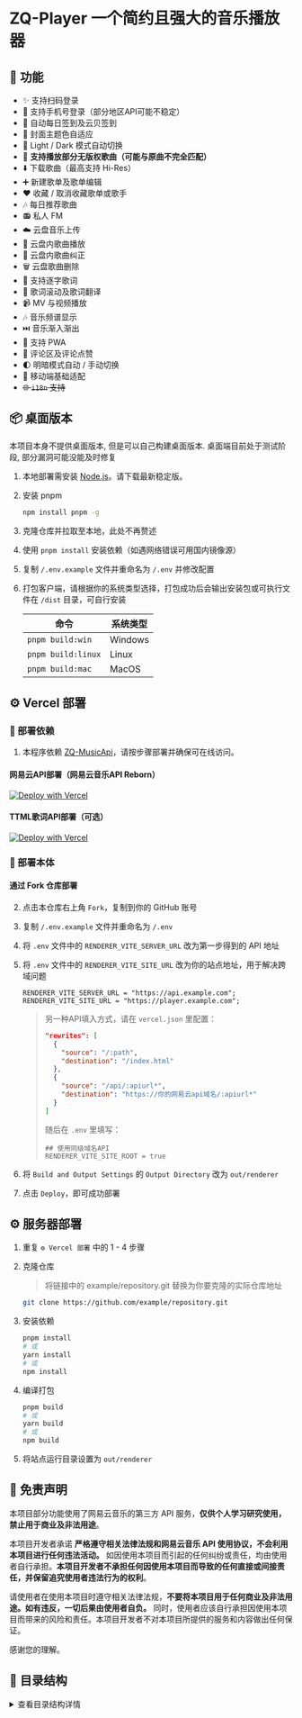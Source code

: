# ZQ-Player 一个简约且强大的音乐播放器

## 🎉 功能

- ✨ 支持扫码登录
- 📱 支持手机号登录（部分地区API可能不稳定）
- 📅 自动每日签到及云贝签到
- 🎨 封面主题色自适应
- 🌚 Light / Dark 模式自动切换
- 🎵 **支持播放部分无版权歌曲（可能与原曲不完全匹配）**
- ⬇️ 下载歌曲（最高支持 Hi-Res）
- ➕ 新建歌单及歌单编辑
- ❤️ 收藏 / 取消收藏歌单或歌手
- 🎶 每日推荐歌曲
- 📻 私人 FM
- ☁️ 云盘音乐上传
- 📂 云盘内歌曲播放
- 🔄 云盘内歌曲纠正
- 🗑️ 云盘歌曲删除
- 📝 支持逐字歌词
- 🔄 歌词滚动及歌词翻译
- 📹 MV 与视频播放
- 🎶 音乐频谱显示
- ⏭️ 音乐渐入渐出
- 🔄 支持 PWA
- 💬 评论区及评论点赞
- 🌓 明暗模式自动 / 手动切换
- 📱 移动端基础适配
- ~~🌐 `i18n` 支持~~


## 📦 桌面版本

本项目本身不提供桌面版本, 但是可以自己构建桌面版本. 桌面端目前处于测试阶段, 部分漏洞可能没能及时修复

1. 本地部署需安装 [Node.js](https://nodejs.org/zh-cn/)。请下载最新稳定版。
2. 安装 pnpm

   ```bash
   npm install pnpm -g
   ```

3. 克隆仓库并拉取至本地，此处不再赘述
4. 使用 `pnpm install` 安装依赖（如遇网络错误可用国内镜像源）
5. 复制 `/.env.example` 文件并重命名为 `/.env` 并修改配置
6. 打包客户端，请根据你的系统类型选择，打包成功后会输出安装包或可执行文件在 `/dist` 目录，可自行安装

   | 命令               | 系统类型 |
   | ------------------ | -------- |
   | `pnpm build:win`   | Windows  |
   | `pnpm build:linux` | Linux    |
   | `pnpm build:mac`   | MacOS    |


## ⚙️ Vercel 部署

### 🔧 部署依赖

1. 本程序依赖 [ZQ-MusicApi](https://github.com/BAYUEQI/ZQ-MusicApi)，请按步骤部署并确保可在线访问。



#### 网易云API部署（网易云音乐API Reborn）

[![Deploy with Vercel](https://vercel.com/button)](https://vercel.com/new/iamhutao-projects/clone?repository-url=https://github.com/BAYUEQI/ZQ-MusicApi)

#### TTML歌词API部署（可选）

[![Deploy with Vercel](https://vercel.com/button)](https://vercel.com/new/iamhutao-projects/clone?repository-url=https://github.com/BAYUEQI/ZQ-Lyrics)

### 🔧 部署本体

#### 通过 Fork 仓库部署

2. 点击本仓库右上角 `Fork`，复制到你的 GitHub 账号
3. 复制 `/.env.example` 文件并重命名为 `/.env`
4. 将 `.env` 文件中的 `RENDERER_VITE_SERVER_URL` 改为第一步得到的 API 地址
5. 将 `.env` 文件中的 `RENDERER_VITE_SITE_URL` 改为你的站点地址，用于解决跨域问题

   ```dotenv
   RENDERER_VITE_SERVER_URL = "https://api.example.com";
   RENDERER_VITE_SITE_URL = "https://player.example.com";
   ```

   > 另一种API填入方式，请在 `vercel.json` 里配置：
   >
   > ```json
   > "rewrites": [
   >   {
   >     "source": "/:path",
   >     "destination": "/index.html"
   >   },
   >   {
   >     "source": "/api/:apiurl*",
   >     "destination": "https://你的网易云api域名/:apiurl*"
   >   }
   > ]
   > ```
   >
   > 随后在 `.env` 里填写：
   >
   > ```
   > ## 使用同级域名API
   > RENDERER_VITE_SITE_ROOT = true
   > ```

6. 将 `Build and Output Settings` 的 `Output Directory` 改为 `out/renderer`


7. 点击 `Deploy`，即可成功部署

## ⚙️ 服务器部署

1. 重复 `⚙️ Vercel 部署` 中的 1 - 4 步骤
2. 克隆仓库

   > 将链接中的 example/repository.git 替换为你要克隆的实际仓库地址

   ```bash
   git clone https://github.com/example/repository.git
   ```

3. 安装依赖

   ```bash
   pnpm install
   # 或
   yarn install
   # 或
   npm install
   ```

4. 编译打包

   ```bash
   pnpm build
   # 或
   yarn build
   # 或
   npm build
   ```

5. 将站点运行目录设置为 `out/renderer`



## 📢 免责声明

本项目部分功能使用了网易云音乐的第三方 API 服务，**仅供个人学习研究使用，禁止用于商业及非法用途**。

本项目开发者承诺 **严格遵守相关法律法规和网易云音乐 API 使用协议，不会利用本项目进行任何违法活动。** 如因使用本项目而引起的任何纠纷或责任，均由使用者自行承担。**本项目开发者不承担任何因使用本项目而导致的任何直接或间接责任，并保留追究使用者违法行为的权利**。

请使用者在使用本项目时遵守相关法律法规，**不要将本项目用于任何商业及非法用途。如有违反，一切后果由使用者自负。** 同时，使用者应该自行承担因使用本项目而带来的风险和责任。本项目开发者不对本项目所提供的服务和内容做出任何保证。

感谢您的理解。


## 📂 目录结构

<details>
<summary>查看目录结构详情</summary>

```dir
├── auto-imports.d.ts                     # 自动导入TypeScript声明文件
├── commit.example                        # Git提交信息示例
├── components.d.ts                       # 组件TypeScript声明文件
├── electron-builder.yml                  # Electron Builder配置
├── electron.vite.config.mjs             # Electron Vite配置
├── index.html                           # 主页HTML
├── nginx.conf                           # Nginx配置
├── vercel.json                          # Vercel部署配置
├── electron                             # Electron相关文件
│   ├── main                            # 主进程
│   │   ├── index.js                    # 主进程入口
│   │   ├── mainIpcMain.js             # 主进程通信
│   │   ├── startMainServer.js         # 服务器启动
│   │   ├── startNcmServer.js         # 网易云音乐服务启动
│   │   └── utils                     # 工具函数
│   │       ├── checkPort.js          # 端口检查
│   │       ├── checkUpdates.js       # 更新检查
│   │       ├── createGlobalShortcut.js # 全局快捷键
│   │       ├── createSystemTray.js   # 系统托盘
│   │       ├── getNeteaseMusicUrl.js # 音乐URL获取
│   │       ├── kwDES.js             # DES加密
│   │       └── readDirAsync.js      # 异步目录读取
│   └── preload                       # 预加载脚本
│       └── index.mjs                # 预加载入口
├── public                           # 公共资源
│   ├── favicon.ico                 # 网站图标
│   ├── favicon.png                 # PNG格式图标
│   ├── latest.log                  # 最新日志
│   ├── ttml.example               # TTML示例文件
│   ├── font                       # 字体文件
│   │   ├── font.css             # 字体样式
│   │   ├── HarmonyOS_Sans_SC_Bold.woff2
│   │   ├── HarmonyOS_Sans_SC.woff2
│   │   ├── PingFangSC-Bold.woff2
│   │   └── PingFangSC-Regular.woff2
│   └── imgs                      # 图片资源
│       ├── icons                # 图标
│       └── pic                  # 图片
├── src                          # 源代码
│   ├── App.vue                  # 根组件
│   ├── main.js                  # 主入口
│   ├── api                      # API接口
│   │   ├── album.js            # 专辑相关
│   │   ├── artist.js           # 艺术家相关
│   │   ├── cloud.js            # 云服务相关
│   │   ├── comment.js          # 评论相关
│   │   ├── dj.js               # 电台相关
│   │   ├── login.js            # 登录相关
│   │   ├── other.js            # 其他API
│   │   ├── playlist.js         # 歌单相关
│   │   ├── recommend.js        # 推荐相关
│   │   ├── search.js           # 搜索相关
│   │   ├── song.js             # 歌曲相关
│   │   ├── ttml.js             # TTML相关
│   │   ├── user.js             # 用户相关
│   │   └── video.js            # 视频相关
│   ├── assets                   # 静态资源
│   │   ├── emoji.json          # 表情配置
│   │   ├── icon.json           # 图标配置
│   │   ├── idMeta.json         # ID元数据
│   │   └── themeColor.json     # 主题颜色配置
│   ├── components               # 组件
│   │   ├── Cover                # 封面相关组件
│   │   │   ├── CoverDropdown.vue # 封面下拉组件
│   │   │   ├── MainCover.vue    # 主封面组件
│   │   │   ├── SpecialCoverCard.vue # 特殊封面卡片组件
│   │   │   └── SpecialCover.vue # 特殊封面组件
│   │   ├── Global               # 全局组件
│   │   │   ├── MainLayout.vue   # 主布局组件
│   │   │   ├── Menu.vue         # 菜单组件
│   │   │   ├── Pagination.vue   # 分页组件
│   │   │   ├── Playlist.vue     # 歌单组件
│   │   │   ├── Provider.vue     # 全局化配置组件
│   │   │   └── SvgIcon.vue      # SVG图标组件
│   │   ├── List                 # 列表组件
│   │   │   ├── CommentList.vue  # 评论列表组件
│   │   │   ├── SongListDropdown.vue # 歌曲下拉组件
│   │   │   └── SongList.vue     # 歌曲列表组件
│   │   ├── Modal                # 弹窗相关组件
│   │   │   ├── AddPlaylist.vue  # 添加歌单组件
│   │   │   ├── CloudSongMatch.vue # 云盘歌曲匹配组件
│   │   │   ├── CreatePlaylist.vue # 创建歌单组件
│   │   │   ├── DownloadSong.vue # 下载歌曲组件
│   │   │   ├── LoginPhone.vue   # 手机登录组件
│   │   │   ├── LoginQRCode.vue  # 二维码登录组件
│   │   │   ├── Login.vue        # 登录组件
│   │   │   ├── PlaylistUpdate.vue # 歌单编辑组件
│   │   │   └── UpCloudSong.vue  # 上传云盘歌曲组件
│   │   ├── Nav                  # 导航相关组件
│   │   │   ├── MainNav.vue      # 主导航组件
│   │   │   └── UserData.vue     # 用户数据组件
│   │   ├── Player               # 播放器相关组件
│   │   │   ├── CountDown.vue    # 倒计时组件
│   │   │   ├── FullPlayer.vue   # 全屏播放器组件
│   │   │   ├── Lyric.vue        # 歌词组件
│   │   │   ├── MainControl.vue  # 主控制组件
│   │   │   ├── PlayerControl.vue # 播放器控制组件
│   │   │   ├── PlayerCover.vue  # 播放器封面组件
│   │   │   └── PrivateFm.vue    # 私人FM组件
│   │   ├── Search               # 搜索相关组件
│   │   │   ├── SearchHot.vue    # 热门搜索组件
│   │   │   ├── SearchInp.vue    # 搜索输入组件
│   │   │   └── SearchSuggestions.vue # 搜索建议组件
│   │   └── WinDom               # 窗口DOM相关组件
│   │       └── TitleBar.vue     # 标题栏组件
│   ├── router                   # 路由配置
│   │   ├── index.js            # 路由入口
│   │   └── routes.js           # 路由定义
│   ├── stores                   # 状态管理
│   │   ├── index.js            # Store入口
│   │   ├── indexedDB.js        # IndexedDB相关
│   │   ├── musicData.js        # 音乐数据
│   │   ├── siteData.js         # 站点数据
│   │   ├── siteSettings.js     # 站点设置
│   │   └── siteStatus.js       # 站点状态
│   ├── style                    # 样式文件
│   │   ├── amll.scss           # AMLL样式
│   │   ├── animate.scss        # 动画样式
│   │   └── main.scss           # 主样式
│   ├── types                    # 类型定义
│   │   ├── amll.d.ts           # AMLL类型
│   │   └── main.d.ts           # 主类型
│   ├── utils                    # 工具函数
│   │   ├── auth.js             # 认证相关
│   │   ├── base64.js           # Base64处理
│   │   ├── color-utils.js      # 颜色工具
│   │   ├── cover-color.js      # 封面颜色
│   │   ├── debounce.js         # 防抖
│   │   ├── formatData.js       # 数据格式化
│   │   ├── formRules.js        # 表单规则
│   │   ├── globalEvents.js     # 全局事件
│   │   ├── globalShortcut.js   # 全局快捷键
│   │   ├── helper.js           # 辅助函数
│   │   ├── lyric.ts            # 歌词处理
│   │   ├── parseLyric.js       # 歌词解析
│   │   ├── Player.js           # 播放器
│   │   ├── processTTML.ts      # TTML处理
│   │   ├── request.js          # 请求处理
│   │   ├── throttle.js         # 节流
│   │   ├── time.ts             # 时间处理
│   │   ├── timeTools.js        # 时间工具
│   │   └── userSignIn.js       # 用户登录
│   └── views                   # 视图组件
│       ├── Artist              # 艺术家相关视图
│       │   ├── albums.vue      # 专辑视图
│       │   ├── hot.vue         # 热门视图
│       │   ├── index.vue       # 艺术家主页
│       │   ├── songs.vue       # 歌曲视图
│       │   └── videos.vue      # 视频视图
│       ├── Cloud.vue           # 云盘视图
│       ├── Comment.vue         # 评论视图
│       ├── DailySongs.vue      # 每日推荐视图
│       ├── Discover            # 发现音乐视图
│       │   ├── artists.vue     # 艺术家视图
│       │   ├── index.vue       # 发现主页
│       │   ├── new.vue         # 新歌视图
│       │   ├── playlists.vue   # 歌单视图
│       │   └── toplists.vue    # 排行榜视图
│       ├── History.vue         # 历史记录视图
│       ├── Home.vue            # 主页视图
│       ├── Like                # 我喜欢的视图
│       │   ├── albums.vue      # 专辑视图
│       │   ├── artists.vue     # 艺术家视图
│       │   ├── index.vue       # 我喜欢的主页
│       │   ├── playlists.vue   # 歌单视图
│       │   └── videos.vue      # 视频视图
│       ├── List                # 列表视图
│       │   ├── album.vue       # 专辑视图
│       │   ├── playlist.vue    # 歌单视图
│       │   └── dj.vue          # 电台视图
│       ├── Local               # 本地音乐视图
│       │   ├── albums.vue      # 专辑视图
│       │   ├── artists.vue     # 艺术家视图
│       │   ├── index.vue       # 本地音乐主页
│       │   └── songs.vue       # 歌曲视图
│       ├── Player.vue          # 播放器视图
│       ├── Dj                  # 电台视图
│       │   ├── index.vue       # 电台主页
│       │   └── type.vue        # 电台分类视图
│       ├── Search              # 搜索视图
│       │   ├── albums.vue      # 专辑视图
│       │   ├── artists.vue     # 艺术家视图
│       │   ├── index.vue       # 搜索主页
│       │   ├── playlists.vue   # 歌单视图
│       │   ├── songs.vue       # 歌曲视图
│       │   ├── videos.vue      # 视频视图
│       │   └── djs.vue         # 电台视图
│       ├── Setting             # 设置视图
│       │   └── index.vue       # 设置主页
│       ├── Song.vue            # 歌曲视图
│       ├── State               # 状态视图
│       │   ├── 403.vue         # 403状态视图
│       │   ├── 404.vue         # 404状态视图
│       │   └── 500.vue         # 500状态视图
│       └── Test.vue            # 测试视图
```

